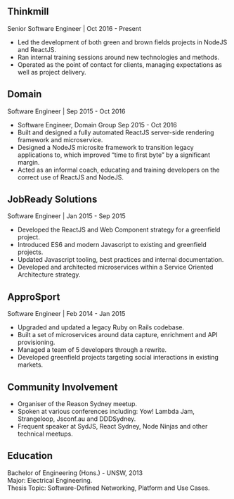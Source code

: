 ## Thinkmill
<span class="post-date">Senior Software Engineer | Oct 2016 - Present</span>

*   Led the development of both green and brown fields projects in NodeJS and ReactJS.
*   Ran internal training sessions around new technologies and methods.
*   Operated as the point of contact for clients, managing expectations as well as project delivery.

## Domain
<span class="post-date">Software Engineer | Sep 2015 - Oct 2016</span>

*   Software Engineer, Domain Group Sep 2015 - Oct 2016
*   Built and designed a fully automated ReactJS server-side rendering framework and microservice.
*   Designed a NodeJS microsite framework to transition legacy applications to, which improved “time to first byte” by a significant margin.
*   Acted as an informal coach, educating and training developers on the correct use of ReactJS and NodeJS.

## JobReady Solutions
<span class="post-date">Software Engineer | Jan 2015 - Sep 2015</span>

*   Developed the ReactJS and Web Component strategy for a greenfield project.
*   Introduced ES6 and modern Javascript to existing and greenfield projects.
*   Updated Javascript tooling, best practices and internal documentation.
*   Developed and architected microservices within a Service Oriented Architecture strategy.

## ApproSport
<span class="post-date">Software Engineer | Feb 2014 - Jan 2015</span>

*   Upgraded and updated a legacy Ruby on Rails codebase.
*   Built a set of microservices around data capture, enrichment and API provisioning.
*   Managed a team of 5 developers through a rewrite.
*   Developed greenfield projects targeting social interactions in existing markets.

## Community Involvement

*   Organiser of the Reason Sydney meetup.
*   Spoken at various conferences including: Yow! Lambda Jam, Strangeloop, Jsconf.au and DDDSydney.
*   Frequent speaker at SydJS, React Sydney, Node Ninjas and other technical meetups.

## Education

Bachelor of Engineering (Hons.) - UNSW, 2013<br />
Major​: Electrical Engineering.<br />
Thesis Topic​: Software-Defined Networking, Platform and Use Cases.<br />
